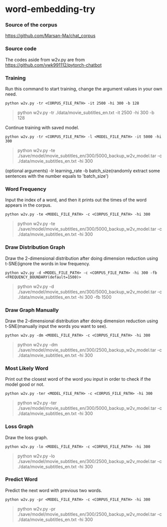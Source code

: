 # word-embedding-try
### Source of the corpus
https://github.com/Marsan-Ma/chat_corpus
### Source code
The codes aside from w2v.py are from https://github.com/ywk991112/pytorch-chatbot
### Training
Run this command to start training, change the argument values in your own need.
```
python w2v.py -tr <CORPUS_FILE_PATH> -it 2500 -hi 300 -b 128
```
> python w2v.py -tr ./data/movie_subtitles_en.txt -it 2500 -hi 300 -b 128

Continue training with saved model.
```
python w2v.py -tr <CORPUS_FILE_PATH> -l <MODEL_FILE_PATH> -it 5000 -hi 300
```
> python w2v.py -te ./save/model/movie_subtitles_en/300/5000_backup_w2v_model.tar -c ./data/movie_subtitles_en.txt -hi 300

(optional arguments) -lr learning_rate -b batch_size(randomly extract some sentences with the number equals to 'batch_size')
### Word Frequency
Input the index of a word, and then it prints out the times of the word appears in the corpus.
```
python w2v.py -te <MODEL_FILE_PATH> -c <CORPUS_FILE_PATH> -hi 300
```
> python w2v.py -te ./save/model/movie_subtitles_en/300/5000_backup_w2v_model.tar -c ./data/movie_subtitles_en.txt -hi 300
### Draw Distribution Graph
Draw the 2-dimensional distribution after doing dimension reduction using t-SNE(ignore the words in low frequency.
```
python w2v.py -d <MODEL_FILE_PATH> -c <CORPUS_FILE_PATH> -hi 300 -fb <FREQUENCY_BOUNDARY(default=1500)>
```
> python w2v.py -d ./save/model/movie_subtitles_en/300/5000_backup_w2v_model.tar -c ./data/movie_subtitles_en.txt -hi 300 -fb 1500
### Draw Graph Manually
Draw the 2-dimensional distribution after doing dimension reduction using t-SNE(manually input the words you want to see).
```
python w2v.py -dm <MODEL_FILE_PATH> -c <CORPUS_FILE_PATH> -hi 300 
```
> python w2v.py -dm ./save/model/movie_subtitles_en/300/2500_backup_w2v_model.tar -c ./data/movie_subtitles_en.txt -hi 300
### Most Likely Word
Print out the closest word of the word you input in order to check if the model good or not.
```
python w2v.py -ter <MODEL_FILE_PATH> -c <CORPUS_FILE_PATH> -hi 300
```
> python w2v.py -ter ./save/model/movie_subtitles_en/300/5000_backup_w2v_model.tar -c ./data/movie_subtitles_en.txt -hi 300
### Loss Graph
Draw the loss graph.
```
python w2v.py -lo <MODEL_FILE_PATH> -c <CORPUS_FILE_PATH> -hi 300
```
> python w2v.py -lo ./save/model/movie_subtitles_en/300/2500_backup_w2v_model.tar -c ./data/movie_subtitles_en.txt -hi 300
### Predict Word
Predict the next word with previous two words.
```
python w2v.py -pr <MODEL_FILE_PATH> -c <CORPUS_FILE_PATH> -hi 300
```
>  python w2v.py -pr ./save/model/movie_subtitles_en/300/2500_backup_w2v_model.tar -c ./data/movie_subtitles_en.txt -hi 300
